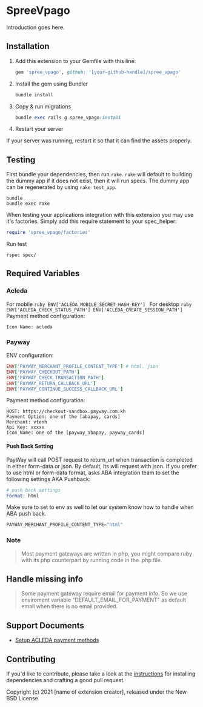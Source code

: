 # SpreeVpago

Introduction goes here.

## Installation

1. Add this extension to your Gemfile with this line:

    ```ruby
    gem 'spree_vpago', github: '[your-github-handle]/spree_vpago'
    ```

2. Install the gem using Bundler

    ```ruby
    bundle install
    ```

3. Copy & run migrations

    ```ruby
    bundle exec rails g spree_vpago:install
    ```

4. Restart your server

  If your server was running, restart it so that it can find the assets properly.

## Testing

First bundle your dependencies, then run `rake`. `rake` will default to building the dummy app if it does not exist, then it will run specs. The dummy app can be regenerated by using `rake test_app`.

```shell
bundle
bundle exec rake
```

When testing your applications integration with this extension you may use it's factories.
Simply add this require statement to your spec_helper:

```ruby
require 'spree_vpago/factories'
```

Run test
```
rspec spec/
```
## Required Variables

### Acleda
For mobile
    ```ruby
    ENV['ACLEDA_MOBILE_SECRET_HASH_KEY']
    ```
For desktop
    ```ruby
    ENV['ACLEDA_CHECK_STATUS_PATH']
    ENV['ACLEDA_CREATE_SESSION_PATH']
    ```
Payment method configuration:

```
Icon Name: acleda
```
### Payway

ENV configuration:
```ruby
ENV['PAYWAY_MERCHANT_PROFILE_CONTENT_TYPE'] # html, json
ENV['PAYWAY_CHECKOUT_PATH']
ENV['PAYWAY_CHECK_TRANSACTION_PATH']
ENV['PAYWAY_RETURN_CALLBACK_URL']
ENV['PAYWAY_CONTINUE_SUCCESS_CALLBACK_URL']
```

Payment method configuration:
```
HOST: https://checkout-sandbox.payway.com.kh
Payment Option: one of the [abapay, cards]
Merchant: vtenh
Api Key: xxxxx
Icon Name: one of the [payway_abapay, payway_cards]
```

#### Push Back Setting

PayWay will call POST request to return_url when transaction is completed in either form-data or json. By default, its will request with json. If you prefer to use html or form-data format, asks ABA integration team to set the following settings AKA Pushback:

```s
# push back settings
Format: html
```

Make sure to set to env as well to let our system know how to handle when ABA push back.
```s
PAYWAY_MERCHANT_PROFILE_CONTENT_TYPE="html"
```

### Note
> Most payment gateways are written in php, you might compare ruby with its php counterpart by running code in the .php file.

## Handle missing info
> Some payment gateway require email for payment info. So we use enviroment variable "DEFAULT_EMAIL_FOR_PAYMENT" as default email when there is no email provided.

## Support Documents
- [Setup ACLEDA payment methods](docs/acleda.md)

## Contributing

If you'd like to contribute, please take a look at the
[instructions](CONTRIBUTING.md) for installing dependencies and crafting a good
pull request.

Copyright (c) 2021 [name of extension creator], released under the New BSD License
